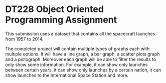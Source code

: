 # DT228 Object Oriented Programming Assignment

This submission uses a dataset that contains all the spacecraft launches from 1957 to 2014.

The completed project will contain multiple types of graphs each with multiple options. It will have a line graph, a bar graph, a scatter plots graph and a pictograph. Moreover each graph will be able to filter the results to only show some information. For example, it can show only launches between certain years, it can show only launches by a certain nation, it can show launches to the International Space Station and more.
